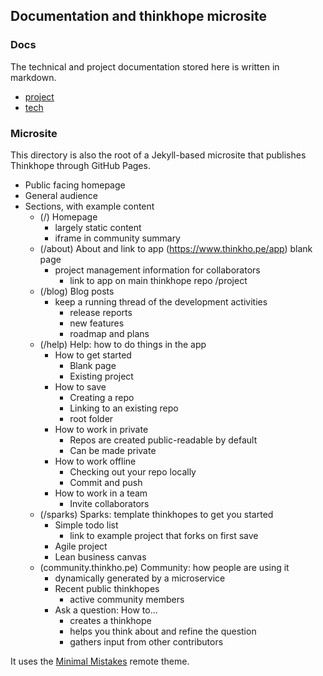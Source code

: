 ## Documentation and thinkhope microsite

### Docs
The technical and project documentation stored here is written in markdown.
+ [project](./project)
+ [tech](./tech)

### Microsite
This directory is also the root of a Jekyll-based microsite that publishes Thinkhope through GitHub Pages.
+ Public facing homepage
+ General audience
+ Sections, with example content
    + (/) Homepage
        + largely static content
        + iframe in community summary
    + (/about) About and link to app (https://www.thinkho.pe/app) blank page
        + project management information for collaborators
            + link to app on main thinkhope repo /project
    + (/blog) Blog posts
        + keep a running thread of the development activities
            + release reports
            + new features
            + roadmap and plans
    + (/help) Help: how to do things in the app
        + How to get started
            + Blank page
            + Existing project
        + How to save
            + Creating a repo
            + Linking to an existing repo
            + root folder
        + How to work in private
            + Repos are created public-readable by default
            + Can be made private
        + How to work offline
            + Checking out your repo locally
            + Commit and push
        + How to work in a team
            + Invite collaborators
    + (/sparks) Sparks: template thinkhopes to get you started
        + Simple todo list
            + link to example project that forks on first save
        + Agile project
        + Lean business canvas
    + (community.thinkho.pe) Community: how people are using it
        + dynamically generated by a microservice
        + Recent public thinkhopes
            + active community members
        + Ask a question: How to...
            + creates a thinkhope
            + helps you think about and refine the question
            + gathers input from other contributors

It uses the [Minimal Mistakes](https://github.com/mmistakes/mm-github-pages-starter) remote theme.
